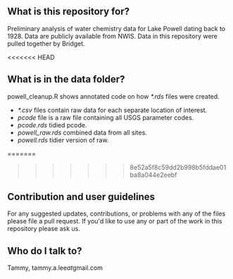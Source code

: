 ## What is this repository for?

Preliminary analysis of water chemistry data for Lake Powell dating back to 1928. Data are publicly available from NWIS. Data in this repository were pulled together by Bridget.  

<<<<<<< HEAD
## What is in the data folder?

powell\_cleanup.R shows annotated code on how _\*.rds_ files were created.

+ _\*.csv_ files contain raw data for each separate location of interest.  
+ _pcode_ file is a raw file containing all USGS parameter codes.  
+ _pcode.rds_ tidied pcode.
+ _powell\_raw.rds_ combined data from all sites.
+ _powell.rds_ tidier version of raw.

=======
>>>>>>> 8e52a5f8c59dd2b998b5fddae01ba8a044e2eebf
## Contribution and user guidelines

For any suggested updates, contributions, or problems with any of the files please file a pull request. If you'd like to use any or part of the work in this repository please ask us.

## Who do I talk to?
Tammy, tammy.a.lee*at*gmail.com
